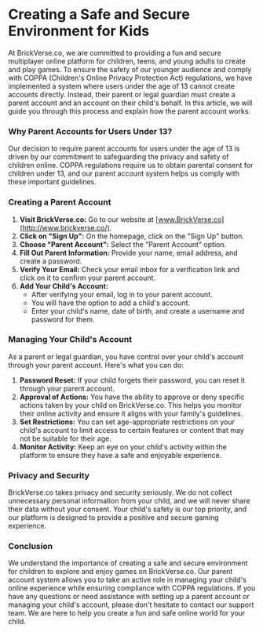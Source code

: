 # Creating a Safe and Secure Environment for Kids

At BrickVerse.co, we are committed to providing a fun and secure multiplayer online platform for children, teens, and young adults to create and play games. To ensure the safety of our younger audience and comply with COPPA (Children's Online Privacy Protection Act) regulations, we have implemented a system where users under the age of 13 cannot create accounts directly. Instead, their parent or legal guardian must create a parent account and an account on their child's behalf. In this article, we will guide you through this process and explain how the parent account works.

### Why Parent Accounts for Users Under 13?

Our decision to require parent accounts for users under the age of 13 is driven by our commitment to safeguarding the privacy and safety of children online. COPPA regulations require us to obtain parental consent for children under 13, and our parent account system helps us comply with these important guidelines.

### Creating a Parent Account

1. **Visit BrickVerse.co:** Go to our website at [www.BrickVerse.co](http://www.brickverse.co/).
2. **Click on "Sign Up":** On the homepage, click on the "Sign Up" button.
3. **Choose "Parent Account":** Select the "Parent Account" option.
4. **Fill Out Parent Information:** Provide your name, email address, and create a password.
5. **Verify Your Email:** Check your email inbox for a verification link and click on it to confirm your parent account.
6. **Add Your Child's Account:**
   * After verifying your email, log in to your parent account.
   * You will have the option to add a child's account.
   * Enter your child's name, date of birth, and create a username and password for them.

### Managing Your Child's Account

As a parent or legal guardian, you have control over your child's account through your parent account. Here's what you can do:

1. **Password Reset:** If your child forgets their password, you can reset it through your parent account.
2. **Approval of Actions:** You have the ability to approve or deny specific actions taken by your child on BrickVerse.co. This helps you monitor their online activity and ensure it aligns with your family's guidelines.
3. **Set Restrictions:** You can set age-appropriate restrictions on your child's account to limit access to certain features or content that may not be suitable for their age.
4. **Monitor Activity:** Keep an eye on your child's activity within the platform to ensure they have a safe and enjoyable experience.

### Privacy and Security

BrickVerse.co takes privacy and security seriously. We do not collect unnecessary personal information from your child, and we will never share their data without your consent. Your child's safety is our top priority, and our platform is designed to provide a positive and secure gaming experience.

### Conclusion

We understand the importance of creating a safe and secure environment for children to explore and enjoy games on BrickVerse.co. Our parent account system allows you to take an active role in managing your child's online experience while ensuring compliance with COPPA regulations. If you have any questions or need assistance with setting up a parent account or managing your child's account, please don't hesitate to contact our support team. We are here to help you create a fun and safe online world for your child.
